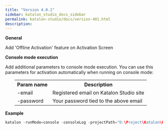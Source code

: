 ```yaml
---
title: "Version 4.0.1" 
sidebar: katalon_studio_docs_sidebar
permalink: katalon-studio/docs/version-401.html 
description: 
---
```

**General**

Add 'Offline Activation' feature on Activation Screen

**Console mode execution**

Add additional parameters to console mode execution. You can use this parameters for activation automatically when running on console mode:

<table class="wrapped confluenceTable" style="margin-left: 30.0px;"><colgroup><col><col></colgroup><tbody><tr><th style="margin-left: 30.0px;" class="confluenceTh">Param name</th><th class="confluenceTh">Description</th></tr><tr><td class="confluenceTd">-email</td><td class="confluenceTd">Registered email on Katalon Studio site</td></tr><tr><td class="confluenceTd">-password</td><td class="confluenceTd">Your password tied to the above email</td></tr></tbody></table>

**Example**

```groovy
katalon -runMode=console -consoleLog -projectPath="D:\Project\Katalon\Katalon_projects\Regression Test\RegressionTest\RegressionTest.prj" -retry=0 -testSuitePath="Test Suites/New Test Suite78" -browserType="Chrome" -email="vinhtest@gmail.com" -password="12345678"
```